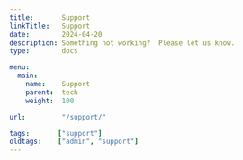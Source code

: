 ```yaml
---
title:       Support
linkTitle:   Support
date:        2024-04-20
description: Something not working?  Please let us know. 
type:        docs

menu:
  main:
    name:    Support
    parent:  tech
    weight:  100

url:         "/support/"

tags:       ["support"] 
oldtags:    ["admin", "support"]
---
```


<div>
<script charset="utf-8" type="text/javascript" src="//js.hsforms.net/forms/embed/v2.js"></script>
<script>
  hbspt.forms.create({
    region: "na1",
    portalId: "8736067",
    formId: "3b11be47-107d-4175-9289-589ef9bc4cd9"
  });
</script>
</div>